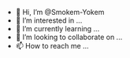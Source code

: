 - 👋 Hi, I’m @Smokem-Yokem
- 👀 I’m interested in ...
- 🌱 I’m currently learning ...
- 💞️ I’m looking to collaborate on ...
- 📫 How to reach me ...

<!---
Smokem-Yokem/Smokem-Yokem is a ✨ special ✨ repository because its `README.md` (this file) appears on your GitHub profile.
You can click the Preview link to take a look at your changes.
--->
